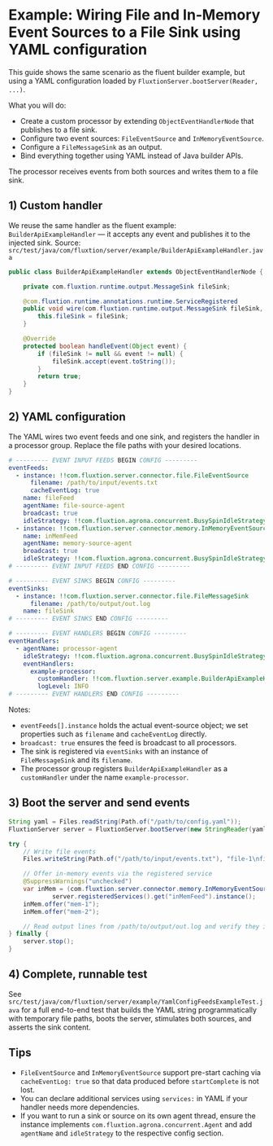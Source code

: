 # Example: Wiring File and In‑Memory Event Sources to a File Sink using YAML configuration

This guide shows the same scenario as the fluent builder example, but using a YAML configuration loaded by `FluxtionServer.bootServer(Reader, ...)`.

What you will do:
- Create a custom processor by extending `ObjectEventHandlerNode` that publishes to a file sink.
- Configure two event sources: `FileEventSource` and `InMemoryEventSource`.
- Configure a `FileMessageSink` as an output.
- Bind everything together using YAML instead of Java builder APIs.

The processor receives events from both sources and writes them to a file sink.

## 1) Custom handler

We reuse the same handler as the fluent example: `BuilderApiExampleHandler` — it accepts any event and publishes it to the injected sink.
Source: `src/test/java/com/fluxtion/server/example/BuilderApiExampleHandler.java`

```java
public class BuilderApiExampleHandler extends ObjectEventHandlerNode {

    private com.fluxtion.runtime.output.MessageSink fileSink;

    @com.fluxtion.runtime.annotations.runtime.ServiceRegistered
    public void wire(com.fluxtion.runtime.output.MessageSink fileSink, String name) {
        this.fileSink = fileSink;
    }

    @Override
    protected boolean handleEvent(Object event) {
        if (fileSink != null && event != null) {
            fileSink.accept(event.toString());
        }
        return true;
    }
}
```

## 2) YAML configuration

The YAML wires two event feeds and one sink, and registers the handler in a processor group. Replace the file paths with your desired locations.

```yaml
# --------- EVENT INPUT FEEDS BEGIN CONFIG ---------
eventFeeds:
  - instance: !!com.fluxtion.server.connector.file.FileEventSource
      filename: /path/to/input/events.txt
      cacheEventLog: true
    name: fileFeed
    agentName: file-source-agent
    broadcast: true
    idleStrategy: !!com.fluxtion.agrona.concurrent.BusySpinIdleStrategy { }
  - instance: !!com.fluxtion.server.connector.memory.InMemoryEventSource { cacheEventLog: true }
    name: inMemFeed
    agentName: memory-source-agent
    broadcast: true
    idleStrategy: !!com.fluxtion.agrona.concurrent.BusySpinIdleStrategy { }
# --------- EVENT INPUT FEEDS END CONFIG ---------

# --------- EVENT SINKS BEGIN CONFIG ---------
eventSinks:
  - instance: !!com.fluxtion.server.connector.file.FileMessageSink
      filename: /path/to/output/out.log
    name: fileSink
# --------- EVENT SINKS END CONFIG ---------

# --------- EVENT HANDLERS BEGIN CONFIG ---------
eventHandlers:
  - agentName: processor-agent
    idleStrategy: !!com.fluxtion.agrona.concurrent.BusySpinIdleStrategy { }
    eventHandlers:
      example-processor:
        customHandler: !!com.fluxtion.server.example.BuilderApiExampleHandler { }
        logLevel: INFO
# --------- EVENT HANDLERS END CONFIG ---------
```

Notes:
- `eventFeeds[].instance` holds the actual event-source object; we set properties such as `filename` and `cacheEventLog` directly.
- `broadcast: true` ensures the feed is broadcast to all processors.
- The sink is registered via `eventSinks` with an instance of `FileMessageSink` and its `filename`.
- The processor group registers `BuilderApiExampleHandler` as a `customHandler` under the name `example-processor`.

## 3) Boot the server and send events

```java
String yaml = Files.readString(Path.of("/path/to/config.yaml"));
FluxtionServer server = FluxtionServer.bootServer(new StringReader(yaml), rec -> {});

try {
    // Write file events
    Files.writeString(Path.of("/path/to/input/events.txt"), "file-1\nfile-2\n", StandardCharsets.UTF_8);

    // Offer in-memory events via the registered service
    @SuppressWarnings("unchecked")
    var inMem = (com.fluxtion.server.connector.memory.InMemoryEventSource<String>)
            server.registeredServices().get("inMemFeed").instance();
    inMem.offer("mem-1");
    inMem.offer("mem-2");

    // Read output lines from /path/to/output/out.log and verify they include all four events
} finally {
    server.stop();
}
```

## 4) Complete, runnable test

See `src/test/java/com/fluxtion/server/example/YamlConfigFeedsExampleTest.java` for a full end-to-end test that builds the YAML string programmatically with temporary file paths, boots the server, stimulates both sources, and asserts the sink content.

## Tips
- `FileEventSource` and `InMemoryEventSource` support pre-start caching via `cacheEventLog: true` so that data produced before `startComplete` is not lost.
- You can declare additional services using `services:` in YAML if your handler needs more dependencies.
- If you want to run a sink or source on its own agent thread, ensure the instance implements `com.fluxtion.agrona.concurrent.Agent` and add `agentName` and `idleStrategy` to the respective config section.

